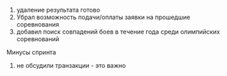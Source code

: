 1. удаление результата готово
2. Убрал возможность подачи/оплаты заявки на прошедшие соревнования
3. добавил поиск совпадений боев в течение года среди олимпийских соревнований 



Минусы спринта
1. не обсудили транзакции - это важно 

